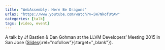 ```yaml
---
title: "WebAssembly: Here Be Dragons"
urlex: "https://www.youtube.com/watch?v=5W7NkofUtAw"
categories: [talk]
tags: [video, event]
---
```

A talk by Jf Bastien & Dan Gohman at the LLVM Developers’ Meeting 2015 in San Jose ([Slides](http://llvm.org/devmtg/2015-10/slides/BastienGohman-WebAssembly-HereBeDragons.pdf){:rel="nofollow"}{:target="_blank"}).